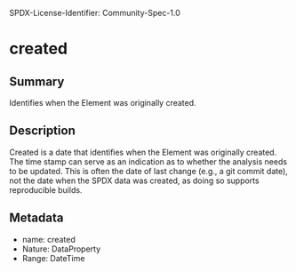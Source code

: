 SPDX-License-Identifier: Community-Spec-1.0

# created

## Summary

Identifies when the Element was originally created.

## Description

Created is a date that identifies when the Element was originally created.
The time stamp can serve as an indication as to whether the analysis needs to be updated. This is often the date of last change (e.g., a git commit date), not the date when the SPDX data was created, as doing so supports reproducible builds.

## Metadata

- name: created
- Nature: DataProperty
- Range: DateTime
